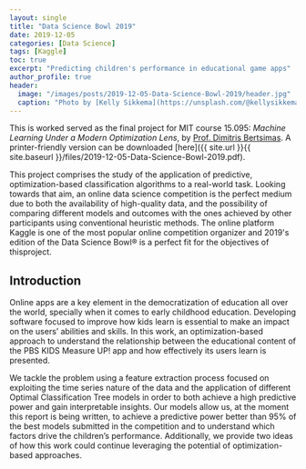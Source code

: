 ```yaml
---
layout: single
title: "Data Science Bowl 2019"
date: 2019-12-05
categories: [Data Science]
tags: [Kaggle]
toc: true
excerpt: "Predicting children's performance in educational game apps"
author_profile: true
header:
  image: "/images/posts/2019-12-05-Data-Science-Bowl-2019/header.jpg"
  caption: "Photo by [Kelly Sikkema](https://unsplash.com/@kellysikkema?utm_source=unsplash&utm_medium=referral&utm_content=creditCopyText) on [Unsplash](https://unsplash.com/)"
---
```


This is worked served as the final project for MIT course 15.095: _Machine Learning Under a Modern Optimization Lens_, by [Prof. Dimitris Bertsimas](https://www.mit.edu/~dbertsim/). A printer-friendly version can be downloaded [here]({{ site.url }}{{ site.baseurl }}/files/2019-12-05-Data-Science-Bowl-2019.pdf).

This project comprises the study of the application of predictive, optimization-based classification algorithms to a real-world task. Looking towards that aim, an online data science competition is the perfect medium due to both the availability of high-quality data, and the possibility of comparing different models and outcomes with the ones achieved by other participants using conventional heuristic methods. The online platform Kaggle is one of the most popular online competition organizer and 2019's edition of the Data Science Bowl® is a perfect fit for the objectives of thisproject.

## Introduction

Online apps are a key element in the democratization of education all over the world, specially when it comes to early childhood education. Developing software focused to improve how kids learn is essential to make an impact on the users’ abilities and skills. In this work, an optimization-based approach to understand the relationship between the educational content of the PBS KIDS Measure UP! app and how effectively its users learn is presented.

We tackle the problem using a feature extraction process focused on exploiting the time series nature of the data and the application of different Optimal Classification Tree models in order to both achieve a high predictive power and gain interpretable insights. Our models allow us, at the moment this report is being written, to achieve a predictive power better than 95% of the best models submitted in the competition and to understand which factors drive the children’s performance. Additionally, we provide two ideas of how this work could continue leveraging the potential of optimization-based approaches.